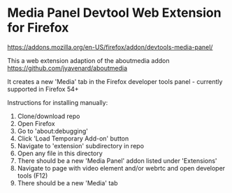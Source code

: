 # Media Panel Devtool Web Extension for Firefox

https://addons.mozilla.org/en-US/firefox/addon/devtools-media-panel/

This a web extension adaption of the aboutmedia addon https://github.com/jyavenard/aboutmedia

It creates a new 'Media' tab in the Firefox developer tools panel - currently supported in Firefox 54+

Instructions for installing manually:

1. Clone/download repo
2. Open Firefox
3. Go to 'about:debugging'
4. Click 'Load Temporary Add-on' button
5. Navigate to 'extension' subdirectory in repo
6. Open any file in this directory
7. There should be a new 'Media Panel' addon listed under 'Extensions'
8. Navigate to page with video element and/or webrtc and open developer tools (F12)
9. There should be a new 'Media' tab
